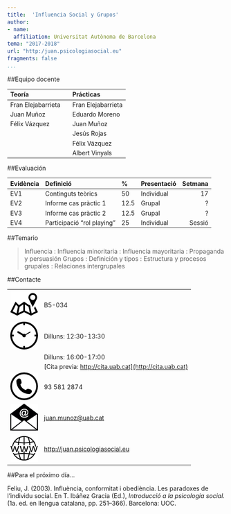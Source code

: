 ```yaml
---
title:  'Influencia Social y Grupos'
author:
- name:
  affiliation: Universitat Autònoma de Barcelona
tema: "2017-2018"
url: "http:/juan.psicologiasocial.eu"
fragments: false
...
```


##Equipo docente

| Teoría             |  | Prácticas          |
|:-------------------|:-|:-------------------|
| Fran Elejabarrieta |  | Fran Elejabarrieta |
| Juan Muñoz         |  | Eduardo Moreno     |
| Félix Vázquez      |  | Juan Muñoz         |
|                    |  | Jesús Rojas        |
|                    |  | Félix Vázquez      |
|                    |  | Albert Vinyals     |



##Evaluación

| Evidència | Definició                  | %    | Presentació | Setmana |
|:----------|:---------------------------|:-----|:------------|--------:|
| EV1       | Continguts teòrics         | 50   | Individual  |      17 |
| EV2       | Informe cas pràctic 1      | 12.5 | Grupal      |       ? |
| EV3       | Informe cas pràctic 2      | 12.5 | Grupal      |       ? |
| EV4       | Participació “rol playing” | 25   | Individual  |  Sessió |

##Temario

>Influencia
:    Influencia minoritaria
:    Influencia mayoritaria
:    Propaganda y persuasión
Grupos
:    Definición y tipos
:    Estructura y procesos grupales
:    Relaciones intergrupales

##Contacte

|                        |                                                         |
|:-----------------------|:--------------------------------------------------------|
| ![](img/Direccion.png) | B5-034                                                  |
| ![](img/Clock.png)     | Dilluns: 12:30-13:30                                    |
|                        | Dilluns: 16:00-17:00                                    |
|                        | [Cita previa: http://cita.uab.cat](http://cita.uab.cat) |
| ![](img/Telefono.png)  | 93 581 2874                                             |
| ![](img/Correo.png)    | juan.munoz@uab.cat                                      |
| ![](img/Web.png)       | <http://juan.psicologiasocial.eu>                       |

##Para el próximo día...

Feliu, J. (2003). Influència, conformitat i obediència. Les paradoxes de l’individu social. En T. Ibáñez Gracia (Ed.), _Introducció a la psicologia social._ (1a. ed. en llengua catalana, pp. 251–366). Barcelona: UOC.
